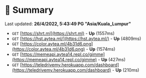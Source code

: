 # 📖 Summary
Last updated: **26/4/2022, 5:43:49 PG "Asia/Kuala_Lumpur"**

- `GET` [https://shrt.ml](https://shrt.ml) - **Up** (1557ms)
- `GET` [https://hst.aytea.ml/](https://hst.aytea.ml/) - **Up** (4809ms)
- `GET` [https://color.aytea.ml/4b31d6.png](https://color.aytea.ml/4b31d6.png) - **Up** (1574ms)
- `GET` [https://memeapi.aytea14.repl.co/gimme](https://memeapi.aytea14.repl.co/gimme) - **Up** (427ms)
- `GET` [https://teledrivemy.herokuapp.com/dashboard](https://teledrivemy.herokuapp.com/dashboard) - **Up** (210ms)
